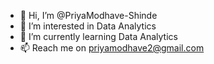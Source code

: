 - 👋 Hi, I’m @PriyaModhave-Shinde
- 👀 I’m interested in Data Analytics
- 🌱 I’m currently learning Data Analytics
- 📫 Reach me  on priyamodhave2@gmail.com

<!---
PriyaModhave/PriyaModhave is a ✨ special ✨ repository because its `README.md` (this file) appears on your GitHub profile.
You can click the Preview link to take a look at your changes.
--->
